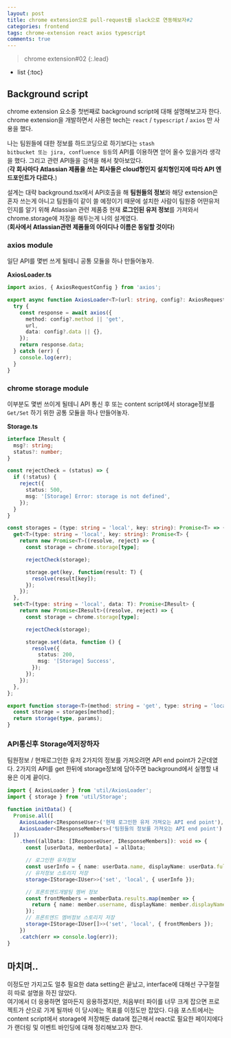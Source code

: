 ```yaml
---
layout: post
title: chrome extension으로 pull-request를 slack으로 연동해보자#2
categories: frontend
tags: chrome-extension react axios typescript
comments: true
---
```


> chrome extension#02
{:.lead}
* list
{:toc}

## Background script
chrome extension 요소중 첫번째로 background script에 대해 설명해보고자 한다.
chrome extension을 개발하면서 사용한 tech는 <code>react</code> / <code>typescript</code> / <code>axios</code> 만 사용을 했다.
  
나는 팀원들에 대한 정보를 하드코딩으로 하기보다는 <code>stash bitbucket 또는 jira, confluence 등등</code>의 API를 이용하면 얻어 올수 있을거라 생각을 했다. 그리고 관련 API들을 검색을 해서 찾아보았다.  
(**각 회사마다 Atlassian 제품을 쓰는 회사들은 cloud형인지 설치형인지에 따라 API 엔드포인트가 다르다.**)
  
설계는 대략 background.tsx에서 API호출을 해 **팀원들의 정보**와 해당 extension은 혼자 쓰는게 아니고 팀원들이 같이 쓸 예정이기 때문에 설치한 사람이 팀원중 어떤유저인지를 알기 위해 Atlassian 관련 제품중 현재 **로그인된 유저 정보**를 가져와서 chrome.storage에 저장을 해두는게 나의 설계였다.  
(**회사에서 Atlassian관련 제품들의 아이디나 이름은 동일할 것이다**)

### axios module
일단 API를 몇번 쓰게 될테니 공통 모듈을 하나 만들어놓자.
  
**AxiosLoader.ts**
~~~ts
import axios, { AxiosRequestConfig } from 'axios';

export async function AxiosLoader<T>(url: string, config?: AxiosRequestConfig): Promise<T> {
  try {
    const response = await axios({
      method: config?.method || 'get',
      url,
      data: config?.data || {},
    });
    return response.data;
  } catch (err) {
    console.log(err);
  }
}
~~~

### chrome storage module
이부분도 몇번 쓰이게 될테니 API 통신 후 또는 content script에서 storage정보를  <code>Get/Set</code> 하기 위한 공통 모듈을 하나 만들어놓자.
  
**Storage.ts**
~~~ts
interface IResult {
  msg?: string;
  status?: number;
}

const rejectCheck = (status) => {
  if (!status) {
    reject({
      status: 500,
      msg: '[Storage] Error: storage is not defined',
    });
  }
}

const storages = (type: string = 'local', key: string): Promise<T> => {
  get<T>(type: string = 'local', key: string): Promise<T> {
    return new Promise<T>((resolve, reject) => {
      const storage = chrome.storage[type];

      rejectCheck(storage);

      storage.get(key, function(result: T) {
        resolve(result[key]);
      });
    });
  },
  set<T>(type: string = 'local', data: T): Promise<IResult> {
    return new Promise<IResult>((resolve, reject) => {
      const storage = chrome.storage[type];

      rejectCheck(storage);

      storage.set(data, function () {
        resolve({
          status: 200,
          msg: '[Storage] Success',
        });
      });
    });
  },
};

export function storage<T>(method: string = 'get', type: string = 'local', params: T) {
  const storage = storages[method];
  return storage(type, params);
}
~~~

### API통신후 Storage에저장하자
팀원정보 / 현재로그인한 유저 2가지의 정보를 가져오려면 API end point가 2군데였다.
2가지의 API를 get 한뒤에 storage정보에 담아주면 background에서 실행할 내용은 이게 끝이다. 

~~~ts
import { AxiosLoader } from 'util/AxiosLoader';
import { storage } from 'util/Storage';

function initData() {
  Promise.all([
    AxiosLoader<IResponseUser>('현재 로그인한 유저 가져오는 API end point'),
    AxiosLoader<IResponseMembers>('팀원들의 정보를 가져오는 API end point')
  ])
    .then((allData: [IResponseUser, IResponseMembers]): void => {
      const [userData, memberData] = allData;

      // 로그인한 유저정보
      const userInfo = { name: userData.name, displayName: userData.fullName };
      // 유저정보 스토리지 저장
      storage<IStorage<IUser>>('set', 'local', { userInfo });

      // 프론트엔드개발팀 멤버 정보
      const frontMembers = memberData.results.map(member => {
        return { name: member.username, displayName: member.displayName };
      });
      // 프론트엔드 멤버정보 스토리지 저장
      storage<IStorage<IUser[]>>('set', 'local', { frontMembers });
    })
    .catch(err => console.log(err));
}
~~~

## 마치며..
이정도만 가지고도 얼추 필요한 data setting은 끝났고, interface에 대해선 구구절절히 따로 설명을 하진 않았다.  
여기에서 더 응용하면 얼마든지 응용하겠지만, 처음부터 파이를 너무 크게 잡으면 프로젝트가 산으로 가게 될까바 이 당시에는 목표를 이정도만 잡았다. 다음 포스트에서는 content script에서 storage에 저장해둔 data에 접근해서 react로 필요한 페이지에다가 랜더링 및 이벤트 바인딩에 대해 정리해보고자 한다.